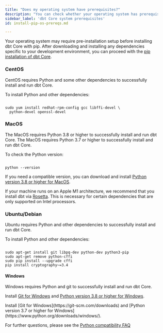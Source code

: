 ```yaml
---
title: "Does my operating system have prerequisites?"
description: "You can check whether your operating system has prerequisites for installing dbt Core."
sidebar_label: 'dbt Core system prerequisites'
id: install-pip-os-prereqs.md

---
```


Your operating system may require pre-installation setup before installing dbt Core with pip. After downloading and installing any dependencies specific to your development environment, you can proceed with the [pip installation of dbt Core](/docs/core/pip-install).

### CentOS

CentOS requires Python and some other dependencies to successfully install and run dbt Core.

To install Python and other dependencies:

```shell

sudo yum install redhat-rpm-config gcc libffi-devel \
  python-devel openssl-devel

```

### MacOS

<VersionBlock firstVersion="1.6">
The MacOS requires Python 3.8 or higher to successfully install and run dbt Core.
</VersionBlock>

<VersionBlock lastVersion="1.5">
The MacOS requires Python 3.7 or higher to successfully install and run dbt Core.
</VersionBlock>

To check the Python version:

```shell

python --version

```

If you need a compatible version, you can download and install [Python version 3.8 or higher for MacOS](https://www.python.org/downloads/macos).

If your machine runs on an Apple M1 architecture, we recommend that you install dbt via [Rosetta](https://support.apple.com/en-us/HT211861). This is necessary for certain dependencies that are only supported on Intel processors.
### Ubuntu/Debian

Ubuntu requires Python and other dependencies to successfully install and run dbt Core.

To install Python and other dependencies:

```shell

sudo apt-get install git libpq-dev python-dev python3-pip
sudo apt-get remove python-cffi
sudo pip install --upgrade cffi
pip install cryptography~=3.4

```

#### Windows

Windows requires Python and git to successfully install and run dbt Core.

<VersionBlock firstVersion="1.6">

Install [Git for Windows](https://git-scm.com/downloads) and [Python version 3.8 or higher for Windows](https://www.python.org/downloads/windows/).
</VersionBlock>

<VersionBlock lastVersion="1.5">
Install [Git for Windows](https://git-scm.com/downloads) and [Python version 3.7 or higher for Windows](https://www.python.org/downloads/windows/).
</VersionBlock>

For further questions, please see the [Python compatibility FAQ](/faqs/Core/install-python-compatibility)
